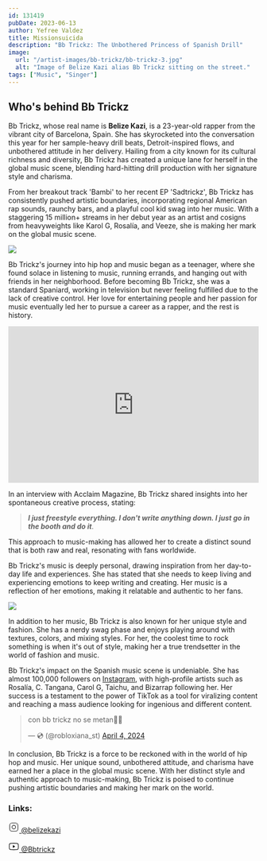 ```yaml
---
id: 131419
pubDate: 2023-06-13
author: Yefree Valdez
title: Missionsuicida
description: "Bb Trickz: The Unbothered Princess of Spanish Drill"
image:
  url: "/artist-images/bb-trickz/bb-trickz-3.jpg"
  alt: "Image of Belize Kazi alias Bb Trickz sitting on the street."
tags: ["Music", "Singer"]
---
```


## Who's behind Bb Trickz

Bb Trickz, whose real name is **Belize Kazi**, is a 23-year-old rapper from the vibrant city of Barcelona, Spain. She has skyrocketed into the conversation this year for her sample-heavy drill beats, Detroit-inspired flows, and unbothered attitude in her delivery. Hailing from a city known for its cultural richness and diversity, Bb Trickz has created a unique lane for herself in the global music scene, blending hard-hitting drill production with her signature style and charisma.

From her breakout track 'Bambi' to her recent EP 'Sadtrickz', Bb Trickz has consistently pushed artistic boundaries, incorporating regional American rap sounds, raunchy bars, and a playful cool kid swag into her music. With a staggering 15 million+ streams in her debut year as an artist and cosigns from heavyweights like Karol G, Rosalía, and Veeze, she is making her mark on the global music scene.

<img 
data-position="top"
src="/artist-images/bb-trickz/bb-trickz-4.jpg"/>

Bb Trickz's journey into hip hop and music began as a teenager, where she found solace in listening to music, running errands, and hanging out with friends in her neighborhood. Before becoming Bb Trickz, she was a standard Spaniard, working in television but never feeling fulfilled due to the lack of creative control. Her love for entertaining people and her passion for music eventually led her to pursue a career as a rapper, and the rest is history.

<iframe class="rounded-xl" width="100%" height="315" src="https://www.youtube.com/embed/zIWoqc00EPI?si=JQlXl2N3FP8nyITC" title="YouTube video player" frameborder="0" allow="accelerometer; clipboard-write; encrypted-media; gyroscope; picture-in-picture; web-share" referrerpolicy="strict-origin-when-cross-origin" allowfullscreen></iframe>

In an interview with Acclaim Magazine, Bb Trickz shared insights into her spontaneous creative process, stating:

> **_I just freestyle everything. I don't write anything down. I just go in the booth and do it_**.

This approach to music-making has allowed her to create a distinct sound that is both raw and real, resonating with fans worldwide.

Bb Trickz's music is deeply personal, drawing inspiration from her day-to-day life and experiences. She has stated that she needs to keep living and experiencing emotions to keep writing and creating. Her music is a reflection of her emotions, making it relatable and authentic to her fans.

<img 
data-position="top"
src="/artist-images/bb-trickz/bb-trickz.jpg"/>

In addition to her music, Bb Trickz is also known for her unique style and fashion. She has a nerdy swag phase and enjoys playing around with textures, colors, and mixing styles. For her, the coolest time to rock something is when it's out of style, making her a true trendsetter in the world of fashion and music.

Bb Trickz's impact on the Spanish music scene is undeniable. She has almost 100,000 followers on [Instagram](https://www.instagram.com/belizekazi/), with high-profile artists such as Rosalía, C. Tangana, Carol G, Taichu, and Bizarrap following her. Her success is a testament to the power of TikTok as a tool for viralizing content and reaching a mass audience looking for ingenious and different content.

<div class="w-full grid place-items-center">
  <blockquote class="twitter-tweet"><p lang="ht" dir="ltr">con bb trickz no se metan👎🏽</p>&mdash; 💿 (@robloxiana_st) <a href="https://twitter.com/robloxiana_st/status/1775972333771239504?ref_src=twsrc%5Etfw">April 4, 2024</a></blockquote> <script async src="https://platform.twitter.com/widgets.js" charset="utf-8"></script>
</div>

In conclusion, Bb Trickz is a force to be reckoned with in the world of hip hop and music. Her unique sound, unbothered attitude, and charisma have earned her a place in the global music scene. With her distinct style and authentic approach to music-making, Bb Trickz is poised to continue pushing artistic boundaries and making her mark on the world.

### Links:

<a href="https://www.instagram.com/belizekazi/"
  class="social_media_link"
  data-social="instagram">
<svg width="22px" height="22px" stroke-width="1.2" viewBox="0 0 24 24" fill="none" xmlns="http://www.w3.org/2000/svg" color="currentColor"><path d="M12 16C14.2091 16 16 14.2091 16 12C16 9.79086 14.2091 8 12 8C9.79086 8 8 9.79086 8 12C8 14.2091 9.79086 16 12 16Z" stroke="currentColor" stroke-width="1.2" stroke-linecap="round" stroke-linejoin="round"></path><path d="M3 16V8C3 5.23858 5.23858 3 8 3H16C18.7614 3 21 5.23858 21 8V16C21 18.7614 18.7614 21 16 21H8C5.23858 21 3 18.7614 3 16Z" stroke="currentColor" stroke-width="1.2"></path><path d="M17.5 6.51L17.51 6.49889" stroke="currentColor" stroke-width="1.2" stroke-linecap="round" stroke-linejoin="round"></path></svg>
<span>
@belizekazi
</span>
</a>

<a href="https://www.youtube.com/@Bbtrickz"
  class="social_media_link"
  data-social="youtube">
<svg width="22px" height="22px" stroke-width="1.4" viewBox="0 0 24 24" fill="none" xmlns="http://www.w3.org/2000/svg" color="currentColor"><path d="M14 12L10.5 14V10L14 12Z" fill="currentColor" stroke="currentColor" stroke-width="1.4" stroke-linecap="round" stroke-linejoin="round"></path><path d="M2 12.7075V11.2924C2 8.39705 2 6.94939 2.90549 6.01792C3.81099 5.08645 5.23656 5.04613 8.08769 4.96549C9.43873 4.92728 10.8188 4.8999 12 4.8999C13.1812 4.8999 14.5613 4.92728 15.9123 4.96549C18.7634 5.04613 20.189 5.08645 21.0945 6.01792C22 6.94939 22 8.39705 22 11.2924V12.7075C22 15.6028 22 17.0505 21.0945 17.9819C20.189 18.9134 18.7635 18.9537 15.9124 19.0344C14.5613 19.0726 13.1812 19.1 12 19.1C10.8188 19.1 9.43867 19.0726 8.0876 19.0344C5.23651 18.9537 3.81097 18.9134 2.90548 17.9819C2 17.0505 2 15.6028 2 12.7075Z" stroke="currentColor" stroke-width="1.4"></path></svg>
<span>
@Bbtrickz
</span>
</a>
